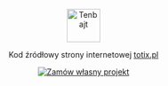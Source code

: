 <p align="center">
  <a href="https://www.tenbajt.pl">
    <img alt="Tenbajt" src="https://www.tenbajt.pl/images/github-logo.svg" height="60" />
  </a>
</p>
<p align="center">
  Kod źródłowy strony internetowej <a href="https://www.totix.pl">totix.pl</a>
</p>
<p align="center">
  <a href="https://www.tenbajt.pl">
    <img alt="Zamów własny projekt" src="https://www.gatsbyjs.com/deploynow.svg"/>
  </a>
</p>
